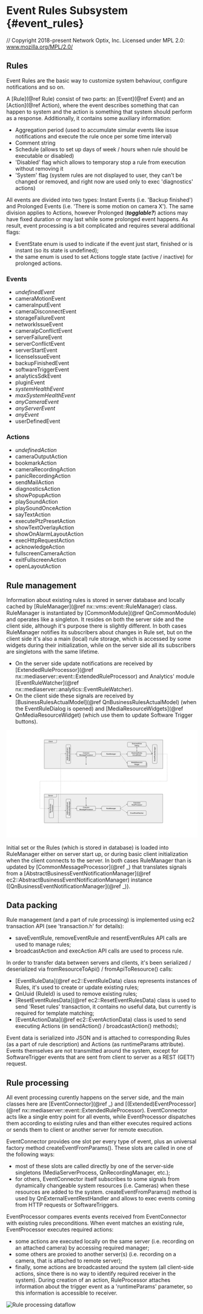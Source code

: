 # Event Rules Subsystem {#event_rules}

// Copyright 2018-present Network Optix, Inc. Licensed under MPL 2.0: www.mozilla.org/MPL/2.0/

## Rules

Event Rules are the basic way to customize system behaviour, configure notifications and so on.

A [Rule](@ref Rule) consist of two parts: an [Event](@ref Event) and an [Action](@ref Action), where the event describes something that can happen to system and the action is something that system should perform as a response.
Additionally, it contains some auxiliary information:
- Aggregation period (used to accumulate simular events like issue notifications and execute the rule once per some time interval)
- Comment string
- Schedule (allows to set up days of week / hours when rule should be executable or disabled)
- 'Disabled' flag which allows to temporary stop a rule from execution without removing it
- 'System' flag (system rules are not displayed to user, they can't be changed or removed, and right now are used only to exec 'diagnostics' actions)

All events are divided into two types: Instant Events (i.e. 'Backup finished') and Prolonged Events (i.e. 'There is some motion on camera X').
The same division applies to Actions, however Prolonged (***togglable?***) actions may have fixed duration or may last while some prolonged event happens.
As result, event processing is a bit complicated and requires several additional flags:
- EventState enum is used to indicate if the event just start, finished or is instant (so its state is undefined);
- the same enum is used to set Actions toggle state (active / inactive) for prolonged actions.


### Events
- *undefinedEvent*
- cameraMotionEvent
- cameraInputEvent
- cameraDisconnectEvent
- storageFailureEvent
- networkIssueEvent
- cameraIpConflictEvent
- serverFailureEvent
- serverConflictEvent
- serverStartEvent
- licenseIssueEvent
- backupFinishedEvent
- softwareTriggerEvent
- analyticsSdkEvent
- pluginEvent
- *systemHealthEvent*
- *maxSystemHealthEvent*
- *anyCameraEvent*
- *anyServerEvent*
- *anyEvent*
- userDefinedEvent

### Actions
- *undefinedAction*
- cameraOutputAction
- bookmarkAction
- cameraRecordingAction
- panicRecordingAction
- sendMailAction
- diagnosticsAction
- showPopupAction
- playSoundAction
- playSoundOnceAction
- sayTextAction
- executePtzPresetAction
- showTextOverlayAction
- showOnAlarmLayoutAction
- execHttpRequestAction
- acknowledgeAction
- fullscreenCameraAction
- exitFullscreenAction
- openLayoutAction

## Rule management
Information about existing rules is stored in server database and locally cached by [RuleManager](@ref nx::vms::event::RuleManager) class.
RuleManager is instantiated by [CommonModule](@ref QnCommonModule) and operates like a singleton.
It resides on both the server side and the client side, although it's purpose there is slightly different.
In both cases RuleManager notifies its subscribers about changes in Rule set, but on the client side it's also a main (local) rule storage, which is accessed by some widgets during their initialization, while on the server side all its subscribers are singletons with the same lifetime.

- On the server side update notifications are received by [ExtendedRuleProcessor](@ref nx::mediaserver::event::ExtendedRuleProcessor) and Analytics' module [EventRuleWatcher](@ref nx::mediaserver::analytics::EventRuleWatcher).
- On the client side these signals are received by [BusinessRulesActualModel](@ref QnBusinessRulesActualModel) (when the EventRuleDialog is opened) and [MediaResourceWidgets](@ref QnMediaResourceWidget) (which use them to update Software Trigger buttons).

![Rule management dataflow](doc/management.svg)

Initial set or the Rules (which is stored in database) is loaded into RuleManager either on server start up, or during basic client initialization when the client connects to the server.
In both cases RuleManager than is updated by [CommonMessageProcessor](@ref _) that translates signals from a [AbstractBusinessEventNotificationManager](@ref ec2::AbstractBusinessEventNotificationManager) instance ([QnBusinessEventNotificationManager](@ref _)).

## Data packing
Rule management (and a part of rule processing) is implemented using ec2 transaction API (see 'transaction.h' for details):
- saveEventRule, removeEventRule and resentEventRules API calls are used to manage rules;
- broadcastAction and execAction API calls are used to process rule.

In order to transfer data between servers and clients, it's been serialized / deserialized via fromResourceToApi() / fromApiToResource() calls:
- [EventRuleData](@ref ec2::EventRuleData) class represents instances of Rules, it's used to create or update existing rules;
- QnUuid (RuleId) is used to remove existing rules;
- [ResetEventRulesData](@ref ec2::ResetEventRulesData) class is used to send 'Reset rules' transaction, it contains no useful data, but currently is required for template matching;
- [EventActionData](@ref ec2::EventActionData) class is used to send executing Actions (in sendAction() / broadcastAction() methods);

Event data is serialized into JSON and is attached to corresponding Rules (as a part of rule description) and Actions (as runtimeParams attribute).
Events themselves are not transmitted around the system, except for SoftwareTrigger events that are sent from client to server as a REST (GET?) request.

## Rule processing
All event processing curently happens on the server side, and the main classes here are [EventConnector](@ref _) and [(Extended)EventProcessor](@ref nx::mediaserver::event::ExtendedRuleProcessor).
EventConnector acts like a single entry point for all events, while EventProcessor dispatches them according to existing rules and than either executes required actions or sends them to client or another server for remote execution.

EventConnector provides one slot per every type of event, plus an universal factory method createEventFromParams().
These slots are called in one of the following ways:
- most of these slots are called directly by one of the server-side singletons (MediaServerProcess, QnRecordingManager, etc.);
- for others, EventConnector itself subscribes to some signals from dynamically changeable system resources (i.e. Cameras) when these resources are added to the system.
createEventFromParams() method is used by QnExternalEventRestHandler and allows to exec events coming from HTTP requests or SoftwareTriggers.

EventProcessor compares events events received from EventConnector with existing rules preconditions.
When event matches an existing rule, EventProcessor executes required actions:
- some actions are executed locally on the same server (i.e. recording on an attached camera) by accessing required manager;
- some others are proxied to another server(s) (i.e. recording on a camera, that is attached to remote server);
- finally, some actions are broadcasted around the system (all client-side actions, since there is no way to identify required receiver in the system).
During creation of an action, RuleProcessor attaches information about the trigger event as a 'runtimeParams' parameter, so this information is accessible to receiver.

![Rule processing dataflow](doc/processing.svg)

